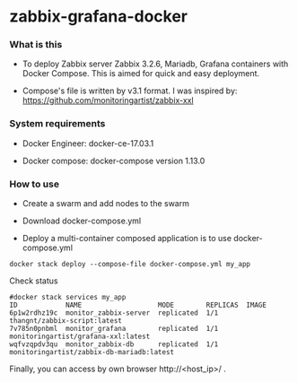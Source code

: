 # zabbix-grafana-docker

### What is this ###

* To deploy Zabbix server Zabbix 3.2.6, Mariadb, Grafana containers with Docker Compose. This is aimed for quick and easy deployment.

* Compose's file is written by v3.1 format. I was inspired by: https://github.com/monitoringartist/zabbix-xxl

### System requirements ###

* Docker Engineer: docker-ce-17.03.1

* Docker compose: docker-compose version 1.13.0

### How to use ###

* Create a swarm and add nodes to the swarm

* Download docker-compose.yml

* Deploy a multi-container composed application is to use docker-compose.yml

``` docker stack deploy --compose-file docker-compose.yml my_app ```

Check status

```
#docker stack services my_app
ID            NAME                   MODE        REPLICAS  IMAGE
6p1w2rdhz19c  monitor_zabbix-server  replicated  1/1       thangnt/zabbix-script:latest
7v785n0pnbml  monitor_grafana        replicated  1/1       monitoringartist/grafana-xxl:latest
wqfvzqpdv3qu  monitor_zabbix-db      replicated  1/1       monitoringartist/zabbix-db-mariadb:latest
```

Finally, you can access by own browser http://<host_ip>/ .
